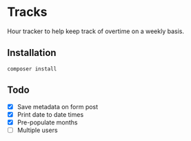 # Tracks

Hour tracker to help keep track of overtime on a weekly basis.

## Installation

`composer install`

## Todo

- [x] Save metadata on form post
- [x] Print date to date times
- [x] Pre-populate months
- [ ] Multiple users